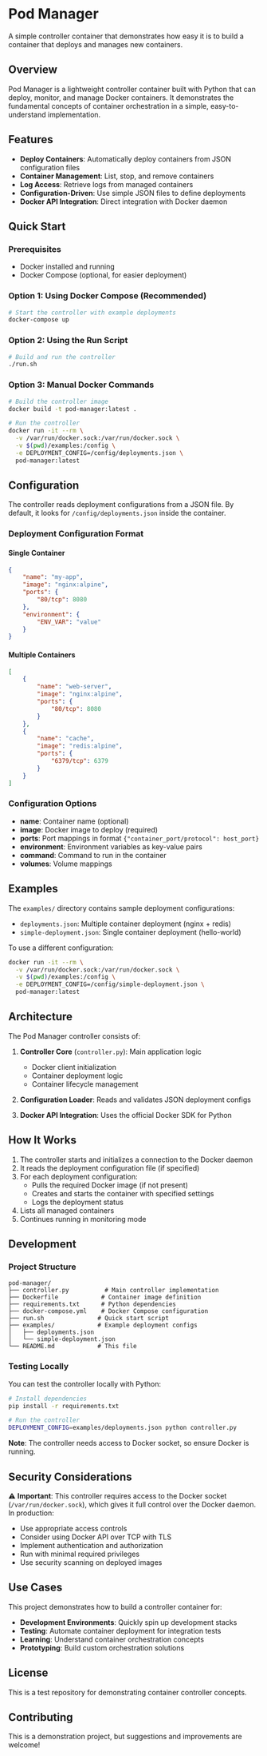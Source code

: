 # Pod Manager

A simple controller container that demonstrates how easy it is to build a container that deploys and manages new containers.

## Overview

Pod Manager is a lightweight controller container built with Python that can deploy, monitor, and manage Docker containers. It demonstrates the fundamental concepts of container orchestration in a simple, easy-to-understand implementation.

## Features

- **Deploy Containers**: Automatically deploy containers from JSON configuration files
- **Container Management**: List, stop, and remove containers
- **Log Access**: Retrieve logs from managed containers
- **Configuration-Driven**: Use simple JSON files to define deployments
- **Docker API Integration**: Direct integration with Docker daemon

## Quick Start

### Prerequisites

- Docker installed and running
- Docker Compose (optional, for easier deployment)

### Option 1: Using Docker Compose (Recommended)

```bash
# Start the controller with example deployments
docker-compose up
```

### Option 2: Using the Run Script

```bash
# Build and run the controller
./run.sh
```

### Option 3: Manual Docker Commands

```bash
# Build the controller image
docker build -t pod-manager:latest .

# Run the controller
docker run -it --rm \
  -v /var/run/docker.sock:/var/run/docker.sock \
  -v $(pwd)/examples:/config \
  -e DEPLOYMENT_CONFIG=/config/deployments.json \
  pod-manager:latest
```

## Configuration

The controller reads deployment configurations from a JSON file. By default, it looks for `/config/deployments.json` inside the container.

### Deployment Configuration Format

#### Single Container
```json
{
    "name": "my-app",
    "image": "nginx:alpine",
    "ports": {
        "80/tcp": 8080
    },
    "environment": {
        "ENV_VAR": "value"
    }
}
```

#### Multiple Containers
```json
[
    {
        "name": "web-server",
        "image": "nginx:alpine",
        "ports": {
            "80/tcp": 8080
        }
    },
    {
        "name": "cache",
        "image": "redis:alpine",
        "ports": {
            "6379/tcp": 6379
        }
    }
]
```

### Configuration Options

- **name**: Container name (optional)
- **image**: Docker image to deploy (required)
- **ports**: Port mappings in format `{"container_port/protocol": host_port}`
- **environment**: Environment variables as key-value pairs
- **command**: Command to run in the container
- **volumes**: Volume mappings

## Examples

The `examples/` directory contains sample deployment configurations:

- `deployments.json`: Multiple container deployment (nginx + redis)
- `simple-deployment.json`: Single container deployment (hello-world)

To use a different configuration:

```bash
docker run -it --rm \
  -v /var/run/docker.sock:/var/run/docker.sock \
  -v $(pwd)/examples:/config \
  -e DEPLOYMENT_CONFIG=/config/simple-deployment.json \
  pod-manager:latest
```

## Architecture

The Pod Manager controller consists of:

1. **Controller Core** (`controller.py`): Main application logic
   - Docker client initialization
   - Container deployment logic
   - Container lifecycle management

2. **Configuration Loader**: Reads and validates JSON deployment configs

3. **Docker API Integration**: Uses the official Docker SDK for Python

## How It Works

1. The controller starts and initializes a connection to the Docker daemon
2. It reads the deployment configuration file (if specified)
3. For each deployment configuration:
   - Pulls the required Docker image (if not present)
   - Creates and starts the container with specified settings
   - Logs the deployment status
4. Lists all managed containers
5. Continues running in monitoring mode

## Development

### Project Structure

```
pod-manager/
├── controller.py          # Main controller implementation
├── Dockerfile            # Container image definition
├── requirements.txt      # Python dependencies
├── docker-compose.yml    # Docker Compose configuration
├── run.sh               # Quick start script
├── examples/            # Example deployment configs
│   ├── deployments.json
│   └── simple-deployment.json
└── README.md            # This file
```

### Testing Locally

You can test the controller locally with Python:

```bash
# Install dependencies
pip install -r requirements.txt

# Run the controller
DEPLOYMENT_CONFIG=examples/deployments.json python controller.py
```

**Note**: The controller needs access to Docker socket, so ensure Docker is running.

## Security Considerations

⚠️ **Important**: This controller requires access to the Docker socket (`/var/run/docker.sock`), which gives it full control over the Docker daemon. In production:

- Use appropriate access controls
- Consider using Docker API over TCP with TLS
- Implement authentication and authorization
- Run with minimal required privileges
- Use security scanning on deployed images

## Use Cases

This project demonstrates how to build a controller container for:

- **Development Environments**: Quickly spin up development stacks
- **Testing**: Automate container deployment for integration tests
- **Learning**: Understand container orchestration concepts
- **Prototyping**: Build custom orchestration solutions

## License

This is a test repository for demonstrating container controller concepts.

## Contributing

This is a demonstration project, but suggestions and improvements are welcome!
